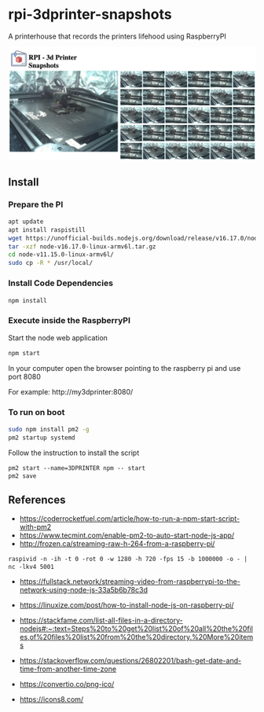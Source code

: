 # rpi-3dprinter-snapshots
A printerhouse that records the printers lifehood using RaspberryPI

![Screenshot of the application](screenshot.png)
## Install 

### Prepare the PI
```bash
apt update
apt install raspistill
wget https://unofficial-builds.nodejs.org/download/release/v16.17.0/node-v16.17.0-linux-armv6l.tar.gz
tar -xzf node-v16.17.0-linux-armv6l.tar.gz
cd node-v11.15.0-linux-armv6l/
sudo cp -R * /usr/local/
```

### Install Code Dependencies
```bash
npm install
```

### Execute inside the RaspberryPI
Start the node web application
```bash
npm start
```

In your computer open the browser pointing to the raspberry pi and use port 8080

For example: http://my3dprinter:8080/


### To run on boot
```bash
sudo npm install pm2 -g
pm2 startup systemd
```
Follow the instruction to install the script
```
pm2 start --name=3DPRINTER npm -- start
pm2 save
```

## References
- https://coderrocketfuel.com/article/how-to-run-a-npm-start-script-with-pm2
- https://www.tecmint.com/enable-pm2-to-auto-start-node-js-app/
- http://frozen.ca/streaming-raw-h-264-from-a-raspberry-pi/
```
raspivid -n -ih -t 0 -rot 0 -w 1280 -h 720 -fps 15 -b 1000000 -o - | nc -lkv4 5001
```

- https://fullstack.network/streaming-video-from-raspberrypi-to-the-network-using-node-js-33a5b6b78c3d

- https://linuxize.com/post/how-to-install-node-js-on-raspberry-pi/
- https://stackfame.com/list-all-files-in-a-directory-nodejs#:~:text=Steps%20to%20get%20list%20of%20all%20the%20files,of%20files%20list%20from%20the%20directory.%20More%20items
- https://stackoverflow.com/questions/26802201/bash-get-date-and-time-from-another-time-zone
- https://convertio.co/png-ico/
- https://icons8.com/
